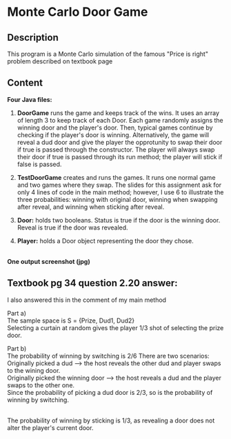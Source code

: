 # Monte Carlo Door Game

## Description
This program is a Monte Carlo simulation of the famous "Price is right" problem described on textbook page


## Content
**Four Java files:**<br>
1. **DoorGame** runs the game and keeps track of the wins. It uses an array of length 3 to keep track of each Door.
Each game randomly assigns the winning door and the player's door. Then, typical games continue by checking if the
player's door is winning. Alternatively, the game will reveal a dud door and give the player the opprotunity to swap
their door if true is passed through the constructor. The player will always swap their door if true is passed through
its run method; the player will stick if false is passed.<br>

2. **TestDoorGame** creates and runs the games. It runs one normal game and two games where they swap.
The slides for this assignment ask for only 4 lines of code in the main method; however, I use 6 to
illustrate the three probabilities: winning with original door, winning when swapping after reveal,
and winning when sticking after reveal.<br>

3. **Door:** holds two booleans. Status is true if the door is the winning door. Reveal is true if the door was revealed.<br>

4. **Player:** holds a Door object representing the door they chose.<br><br>

**One output screenshot (jpg)**<br>

## Textbook pg 34 question 2.20 answer:
I also answered this in the comment of my main method

Part a)<br>
The sample space is S = {Prize, Dud1, Dud2}<br>
Selecting a curtain at random gives the player 
1/3 shot of selecting the prize door.

Part b)<br>
The probability of winning by switching is 2/6
There are two scenarios: <br>
Originally picked a dud --> the host reveals the other dud and player swaps to the wining door.<br>
Originally picked the winning door --> the host reveals a dud and the player swaps to the other one.<br>
Since the probability of picking a dud door is 2/3, so is the probability of winning by switching. <br> <br>

The probability of winning by sticking is 1/3, as revealing a door does not alter the player's current door.
